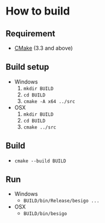 # How to build

## Requirement
 - [CMake](http://www.cmake.org/) (3.3 and above)

## Build setup
 * Windows
    1. `mkdir BUILD`
    2. `cd BUILD`
    3. `cmake -A x64 ../src`
 * OSX
    1. `mkdir BUILD`
    2. `cd BUILD`
    3. `cmake ../src`

## Build
 * `cmake --build BUILD`

## Run
 * Windows
    * `BUILD/bin/Release/besigo ...`
 * OSX
    * `BUILD/bin/besigo`

